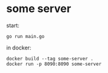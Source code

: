 # some server
start:
```
go run main.go
```

in docker:
```
docker build --tag some-server .
docker run -p 8090:8090 some-server
```